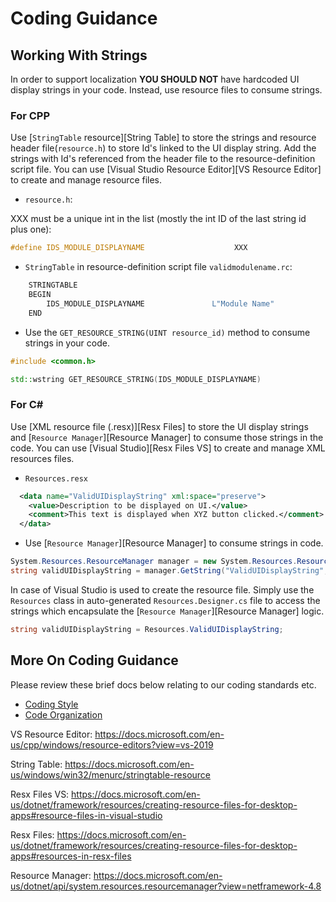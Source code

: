 # Coding Guidance

## Working With Strings

In order to support localization **YOU SHOULD NOT** have hardcoded UI display strings in your code. Instead, use resource files to consume strings. 

### For CPP

Use [`StringTable` resource][String Table] to store the strings and resource header file(`resource.h`) to store Id's linked to the UI display string. Add the strings with Id's referenced from the header file to the resource-definition script file. You can use [Visual Studio Resource Editor][VS Resource Editor] to create and manage resource files.

- `resource.h`:

XXX must be a unique int in the list (mostly the int ID of the last string id plus one):

```cpp
#define IDS_MODULE_DISPLAYNAME                    XXX
```

- `StringTable` in resource-definition script file `validmodulename.rc`:

```cpp
    STRINGTABLE
    BEGIN
        IDS_MODULE_DISPLAYNAME               L"Module Name"
    END
```

- Use the `GET_RESOURCE_STRING(UINT resource_id)` method to consume strings in your code.

```cpp
#include <common.h>

std::wstring GET_RESOURCE_STRING(IDS_MODULE_DISPLAYNAME)
```

### For C\#

Use [XML resource file (.resx)][Resx Files] to store the UI display strings and [`Resource Manager`][Resource Manager] to consume those strings in the code. You can use [Visual Studio][Resx Files VS] to create and manage XML resources files.

- `Resources.resx`

```xml
  <data name="ValidUIDisplayString" xml:space="preserve">
    <value>Description to be displayed on UI.</value>
    <comment>This text is displayed when XYZ button clicked.</comment>
  </data>
```

- Use [`Resource Manager`][Resource Manager] to consume strings in code.

```csharp
System.Resources.ResourceManager manager = new System.Resources.ResourceManager(baseName, assembly);
string validUIDisplayString = manager.GetString("ValidUIDisplayString", resourceCulture);
```

In case of Visual Studio is used to create the resource file. Simply use the `Resources` class in auto-generated `Resources.Designer.cs` file to access the strings which encapsulate the [`Resource Manager`][Resource Manager] logic.

```csharp
string validUIDisplayString = Resources.ValidUIDisplayString;
```

## More On Coding Guidance

Please review these brief docs below relating to our coding standards etc.

- [Coding Style](./style.md)
- [Code Organization](./readme.md)

VS Resource Editor: <https://docs.microsoft.com/en-us/cpp/windows/resource-editors?view=vs-2019>

String Table: <https://docs.microsoft.com/en-us/windows/win32/menurc/stringtable-resource>

Resx Files VS: <https://docs.microsoft.com/en-us/dotnet/framework/resources/creating-resource-files-for-desktop-apps#resource-files-in-visual-studio>

Resx Files: <https://docs.microsoft.com/en-us/dotnet/framework/resources/creating-resource-files-for-desktop-apps#resources-in-resx-files>

Resource Manager: <https://docs.microsoft.com/en-us/dotnet/api/system.resources.resourcemanager?view=netframework-4.8>
